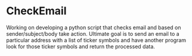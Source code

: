 # CheckEmail
Working on developing a python script that checks email and based on sender/subject/body take action.
Ultimate goal is to send an email to a particular address with a list of ticker symbols and have another program look for those ticker symbols and return the processed data.
